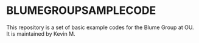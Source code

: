 # BLUMEGROUPSAMPLECODE
This repository is a set of basic example codes for the Blume Group at OU. It is maintained by Kevin M.
